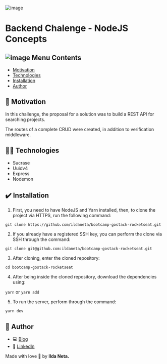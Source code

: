 ![image](https://user-images.githubusercontent.com/21963291/85336662-5d8fb200-b4b5-11ea-999f-41da44f32b82.png)

# Backend Chalenge - NodeJS Concepts

## ![image](https://user-images.githubusercontent.com/21963291/85338764-45ba2d00-b4b9-11ea-921a-d15eb692b2ea.png) Menu Contents

- [Motivation](#pushpin-motivation)
- [Technologies](#woman_technologist-technologies)
- [Installation](#heavy_check_mark-installation)
- [Author](#pencil-author)

## :pushpin: Motivation

In this challenge, the proposal for a solution was to build a REST API for searching projects.

The routes of a complete CRUD were created, in addition to verification middleware.

## :woman_technologist: Technologies

- Sucrase
- Uuidv4
- Express
- Nodemon

## :heavy_check_mark: Installation

1. First, you need to have NodeJS and Yarn installed, then, to clone the project via HTTPS, run the following command:

`git clone https://github.com/ildaneta/bootcamp-gostack-rocketseat.git`

2. If you already have a registered SSH key, you can perform the clone via SSH through the command:

`git clone git@github.com:ildaneta/bootcamp-gostack-rocketseat.git`

3. After cloning, enter the cloned repository:

`cd bootcamp-gostack-rocketseat`

4. After being inside the cloned repository, download the dependencies using:

`yarn` or `yarn add`

5. To run the server, perform through the command:

`yarn dev`

## :pencil: Author

- :computer: <a href="https://ildaneta.dev" target="_blank">Blog</a>
- :large_blue_diamond: <a href="https://www.linkedin.com/in/ilda-silva-neta/" target="_blank">LinkedIn</a>

Made with love :heart_decoration: by **Ilda Neta.**
